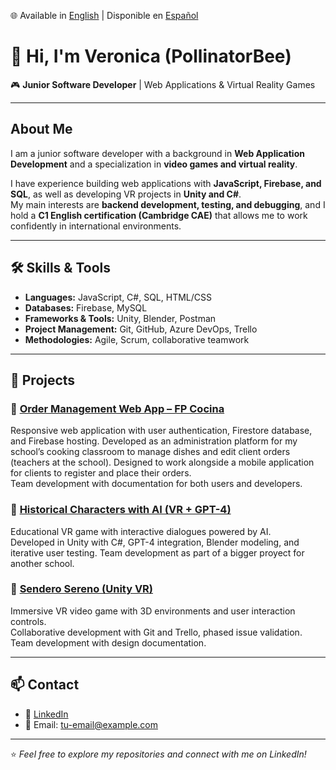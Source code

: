 🌐 Available in [English](./README.md) | Disponible en [Español](./README.es.md)

# 👋 Hi, I'm Veronica (PollinatorBee)  

🎮 **Junior Software Developer** | Web Applications & Virtual Reality Games  

---

## About Me  
I am a junior software developer with a background in **Web Application Development** and a specialization in **video games and virtual reality**.  

I have experience building web applications with **JavaScript, Firebase, and SQL**, as well as developing VR projects in **Unity and C#**.  
My main interests are **backend development, testing, and debugging**, and I hold a **C1 English certification (Cambridge CAE)** that allows me to work confidently in international environments.  

---

## 🛠️ Skills & Tools  

- **Languages:** JavaScript, C#, SQL, HTML/CSS  
- **Databases:** Firebase, MySQL  
- **Frameworks & Tools:** Unity, Blender, Postman  
- **Project Management:** Git, GitHub, Azure DevOps, Trello  
- **Methodologies:** Agile, Scrum, collaborative teamwork  

---

## 🚀 Projects  

### 🔹 [Order Management Web App – FP Cocina](https://github.com/PollinatorBee/kitchen-management)  
Responsive web application with user authentication, Firestore database, and Firebase hosting. Developed as an administration platform for my school’s cooking classroom to manage dishes and edit client orders (teachers at the school). Designed to work alongside a mobile application for clients to register and place their orders.  
Team development with documentation for both users and developers.  

### 🔹 [Historical Characters with AI (VR + GPT-4)](https://github.com/tu-usuario/historical-characters-ai)  
Educational VR game with interactive dialogues powered by AI.  
Developed in Unity with C#, GPT-4 integration, Blender modeling, and iterative user testing.
Team development as part of a bigger proyect for another school. 

### 🔹 [Sendero Sereno (Unity VR)](https://github.com/PollinatorBee/sendero-sereno)  
Immersive VR video game with 3D environments and user interaction controls.  
Collaborative development with Git and Trello, phased issue validation.
Team development with design documentation.

---

## 📫 Contact  
- 💼 [LinkedIn](https://www.linkedin.com/in/tu-perfil)  
- 📧 Email: tu-email@example.com  

---
⭐️ *Feel free to explore my repositories and connect with me on LinkedIn!*  


